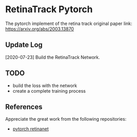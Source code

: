 ﻿# RetinaTrack Pytorch

The pytorch implement of the retina track  original paper link: <https://arxiv.org/abs/2003.13870>

## Update Log

[2020-07-23] Build the RetinaTrack Network.

## TODO

- build the loss with the network
- create a complete training process

## References

Appreciate the great work from the following repositories:

- [pytorch retinanet](https://github.com/gm19900510/Pytorch_Retina_License_Plate)
